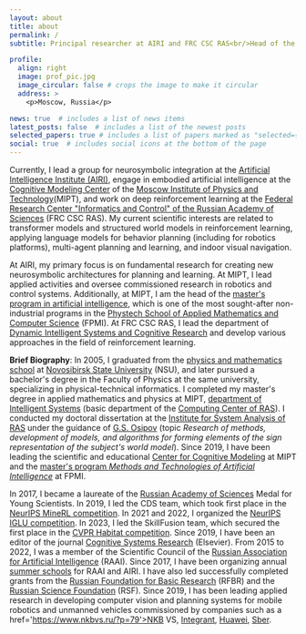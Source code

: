 ```yaml
---
layout: about
title: about
permalink: /
subtitle: Principal researcher at AIRI and FRC CSC RAS<br/>Head of the Center for Cognitive Modeling at MIPT

profile:
  align: right
  image: prof_pic.jpg
  image_circular: false # crops the image to make it circular
  address: >
    <p>Moscow, Russia</p>

news: true  # includes a list of news items
latest_posts: false  # includes a list of the newest posts
selected_papers: true # includes a list of papers marked as "selected={true}"
social: true  # includes social icons at the bottom of the page
---
```




Currently, I lead a group for neurosymbolic integration at the <a href='https://airi.net'>Artificial Intelligence Institute (AIRI)</a>, engage in embodied artificial intelligence at the <a href='https://cogmodel.mipt.ru'>Cognitive Modeling Center</a> of the <a href='https://mipt.ru/english/'>Moscow Institute of Physics and Technology</a>(MIPT), and work on deep reinforcement learning at the <a href='https://www.frccsc.ru'>Federal Research Center "Informatics and Control" of the Russian Academy of Sciences</a> (FRC CSC RAS). My current scientific interests are related to transformer models and structured world models in reinforcement learning, applying language models for behavior planning (including for robotics platforms), multi-agent planning and learning, and indoor visual navigation.

At AIRI, my primary focus is on fundamental research for creating new neurosymbolic architectures for planning and learning. At MIPT, I lead applied activities and oversee commissioned research in robotics and control systems. Additionally, at MIPT, I am the head of the <a href='http://rairi.ru/wiki/index.php/Магистерская_программа_МТИИ'>master's program in artificial intelligence</a>, which is one of the most sought-after non-industrial programs in the <a href='https://mipt.ru/education/departments/fpmi/'>Phystech School of Applied Mathematics and Computer Science</a> (FPMI). At FRC CSC RAS, I lead the department of <a href='https://rairi.frccsc.ru/en/structure/1'>Dynamic Intelligent Systems and Cognitive Research</a> and develop various approaches in the field of reinforcement learning.

**Brief Biography**: In 2005, I graduated from the <a href='https://sesc.nsu.ru/'>physics and mathematics school</a> at <a href='https://www.nsu.ru'>Novosibirsk State University</a> (NSU), and later pursued a bachelor's degree in the Faculty of Physics at the same university, specializing in physical-technical informatics. I completed my master's degree in applied mathematics and physics at MIPT, <a href='https://intsystems.github.io'>department of Intelligent Systems</a> (basic department of the <a href='http://www.ccas.ru'>Computing Center of RAS</a>). I conducted my doctoral dissertation at the <a href='http://www.isa.ru'>Institute for System Analysis of RAS</a> under the guidance of <a href='https://cogmodel.mipt.ru/gos-bio'>G.S. Osipov</a> (topic _Research of methods, development of models, and algorithms for forming elements of the sign representation of the subject's world model_). Since 2019, I have been leading the scientific and educational <a href='https://cogmodel.mipt.ru'>Center for Cognitive Modeling</a> at MIPT and the <a href='http://rairi.ru/wiki/index.php/Магистерская_программа_МТИИ'>master's program _Methods and Technologies of Artificial Intelligence_</a> at FPMI.

In 2017, I became a laureate of the <a href='https://new.ras.ru/en/'>Russian Academy of Sciences<a/> Medal for Young Scientists. In 2019, I led the CDS team, which took first place in the <a href='https://www.aicrowd.com/challenges/neurips-2019-minerl-competition'>NeurIPS MineRL competition</a>. In 2021 and 2022, I organized the <a href='https://www.iglu-contest.net'>NeurIPS IGLU competition</a>. In 2023, I led the SkillFusion team, which secured the first place in the <a href='https://aihabitat.org/challenge/2023/'>CVPR Habitat competition<a/>. Since 2019, I have been an editor of the journal <a href='https://www.sciencedirect.com/journal/cognitive-systems-research'>Cognitive Systems Research</a> (Elsevier). From 2015 to 2022, I was a member of the Scientific Council of the <a href='https://raai.org'>Russian Association for Artificial Intelligence</a> (RAAI). Since 2017, I have been organizing annual <a href='https://airi.net/ru/summer-school-2023/'>summer schools</a> for RAAI and AIRI. I have also led successfully completed grants from the <a href='https://www.rfbr.ru/rffi/ru/'>Russian Foundation for Basic Research</a> (RFBR) and the <a href='https://rscf.ru'>Russian Science Foundation</a> (RSF). Since 2019, I has been leading applied research in developing computer vision and planning systems for mobile robotics and unmanned vehicles commissioned by companies such as a href='https://www.nkbvs.ru/?p=79'>NKB VS<a/>, <a href='https://integrant.ru'>Integrant</a>, <a href='https://www.huawei.com/en'>Huawei</a>, <a href='https://www.sberbank.com/promo/ecosystem/'>Sber</a>.

